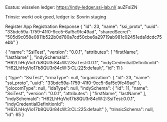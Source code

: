 Esatus: wisselen ledger: https://indy-ledger.ssi-lab.nl/
  auZFsiZN

Trinsic: werkt ook goed, ledger is: Sovrin staging


Register App
Registration Response
{
  "id": 23,
  "name": "ssi_proto",
  "uuid": "33bdc59a-1759-41f0-9cc5-6af5c9fc49ad",
  "sharedSecret": "505d9c058e0811b522b0d780a7cd50cbe6a29719ab981c02451eda1dcdc75ebb"
}


{
  "name": "SsiTest",
  "version": "0.0.1",
  "attributes": [
    "firstName",
    "lastName"
  ],
  "indySchemaId": "H62LhHqVio17b8QU3r84cW:2:SsiTest:0.0.1",
  "indyCredentialDefinitionId": "H62LhHqVio17b8QU3r84cW:3:CL:225:default",
  "id": 11
}

{
  "type": "SsiTest",
  "irmaType": null,
  "organization": {
    "id": 23,
    "name": "ssi_proto",
    "uuid": "33bdc59a-1759-41f0-9cc5-6af5c9fc49ad"
  },
  "jolocomType": null,
  "idaType": null,
  "indySchema": {
    "id": 11,
    "name": "SsiTest",
    "version": "0.0.1",
    "attributes": [
      "firstName",
      "lastName"
    ],
    "indySchemaId": "H62LhHqVio17b8QU3r84cW:2:SsiTest:0.0.1",
    "indyCredentialDefinitionId": "H62LhHqVio17b8QU3r84cW:3:CL:225:default"
  },
  "trinsicSchema": null,
  "id": 65
}